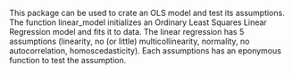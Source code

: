 This package can be used to crate an OLS model and test its assumptions.
The function linear_model initializes an Ordinary Least Squares Linear Regression model and fits it to data.
The linear regression has 5 assumptions (linearity, no (or little) multicollinearity, normality, no autocorrelation,
homoscedasticity). Each assumptions has an eponymous function to test the assumption.
